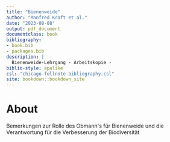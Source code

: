 ```yaml
--- 
title: "Bienenweide"
author: "Manfred Kraft et al."
date: "2023-08-08"
output: pdf_document
documentclass: book
bibliography:
- book.bib
- packages.bib
description: |
  Bienenweide-Lehrgang - Arbeitskopie -
biblio-style: apalike
csl: "chicago-fullnote-bibliography.csl"
site: bookdown::bookdown_site
---
```


# About

Bemerkungen zur Rolle des Obmann's für Bienenweide
und die Verantwortung für die Verbesserung der Biodiversität
